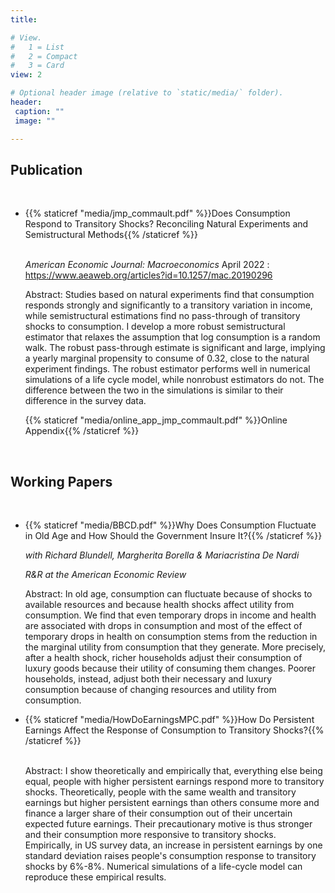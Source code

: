 ```yaml
---
title:

# View.
#   1 = List
#   2 = Compact
#   3 = Card
view: 2

# Optional header image (relative to `static/media/` folder).
header:
 caption: ""
 image: ""

---
```

## Publication
<br>

<ul>
  <li> {{% staticref "media/jmp_commault.pdf" %}}Does Consumption Respond to Transitory Shocks? Reconciling Natural Experiments and Semistructural Methods{{% /staticref %}}</li> 
<br>

_American Economic Journal: Macroeconomics_ April 2022 : https://www.aeaweb.org/articles?id=10.1257/mac.20190296
<br>

Abstract: Studies based on natural experiments find that consumption responds strongly and significantly to a transitory variation in income, while semistructural estimations find no pass-through of transitory shocks to consumption. I develop a more robust semistructural estimator that relaxes the assumption that log consumption is a random walk. The robust pass-through estimate is significant and large, implying a yearly marginal propensity to consume of 0.32, close to the natural experiment findings. The robust estimator performs well in numerical simulations of a life cycle model, while nonrobust estimators do not. The difference between the two in the simulations is similar to their difference in the survey data.

{{% staticref "media/online_app_jmp_commault.pdf" %}}Online Appendix{{% /staticref %}}
</ul>
<br>

## Working Papers
<br>

<ul>
<li> {{% staticref "media/BBCD.pdf" %}}Why Does Consumption Fluctuate in Old Age and How Should the Government Insure It?{{% /staticref %}} </li>

_with Richard Blundell, Margherita Borella & Mariacristina De Nardi_

_R&R at the American Economic Review_

Abstract: In old age, consumption can fluctuate because of shocks to available resources and because health shocks affect utility from consumption. We find that even temporary drops in income and health are associated with drops in consumption and most of the effect of temporary drops in health on consumption stems from the reduction in the marginal utility from consumption that they generate. More precisely, after a health shock, richer households adjust their consumption of luxury goods because their utility of consuming them changes. Poorer households, instead, adjust both their necessary and luxury consumption because of changing resources and utility from consumption.
</ul>

<ul>
<li> {{% staticref "media/HowDoEarningsMPC.pdf" %}}How Do Persistent Earnings Affect the Response of Consumption to Transitory Shocks?{{% /staticref %}} </li>
<br>

Abstract: I show theoretically and empirically that, everything else being equal, people with higher persistent earnings respond more to transitory shocks. Theoretically, people with the same wealth and transitory earnings but higher persistent earnings than others consume more and finance a larger share of their consumption out of their uncertain expected future earnings. Their precautionary motive is thus stronger and their consumption more responsive to transitory shocks. Empirically, in US survey data, an increase in persistent earnings by one standard deviation raises people's consumption response to transitory shocks by 6\%-8\%. Numerical simulations of a life-cycle model can reproduce these empirical results.
<br>


</ul>